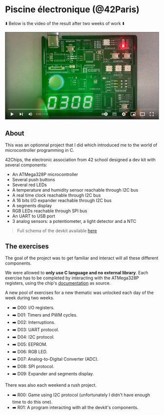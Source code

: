 # Piscine électronique (@42Paris)

⬇️  Below is the video of the result after two weeks of work  ⬇️

[![Watch the video](https://github.com/llefranc/42_piscine_electronique/blob/main/youtube_screen.png)](https://youtu.be/Q54Xc41ZGNc)

## About

This was an optionnal project that I did which introduced me to the world of microcontroller programming in C. 

42Chips, the electronic association from 42 school designed a dev kit with several components:
- An ATMega328P microcontroller
- Several push buttons
- Several red LEDs
- A temperature and humidity sensor reachable through I2C bus
- A real time clock reachable through I2C bus
- A 16 bits I/O expander reachable through I2C bus
- A segments display
- RGB LEDs reachable through SPI bus
- An UART to USB port
- 3 analog sensors: a potentiometer, a light detector and a NTC

> Full schema of the devkit available [here][2]

## The exercises

The goal of the project was to get familiar and interact will all these different components.  

We were allowed to **only use C language and no external library**. Each exercise has to be completed by interacting with the ATMega328P registers, using the chip's [documentation][1] as source.  

A new pool of exercises for a new thematic was unlocked each day of the week during two weeks.

- ➡️ D00: I/O registers.
- ➡️ D01: Timers and PWM cycles.
- ➡️ D02: Interruptions.
- ➡️ D03: UART protocol.
- ➡️ D04: I2C protocol.
- ➡️ D05: EEPROM.
- ➡️ D06: RGB LED.
- ➡️ D07: Analog-to-Digital Converter (ADC).
- ➡️ D08: SPI protocol.
- ➡️ D09: Expander and segments display.

There was also each weekend a rush project.

- ➡️ R00: Game using I2C protocol (unfortunately I didn't have enough time to do this one).
- ➡️ R01: A program interacting with all the devkit's components.

[1]: file:///mnt/nfs/homes/llefranc/Downloads/ATMEGA48A.PDF
[2]: https://github.com/llefranc/42_piscine_electronique/blob/main/devkit_schema.pdf
